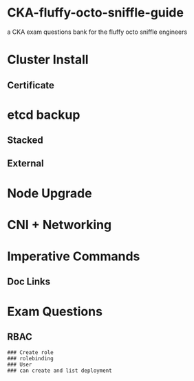# CKA-fluffy-octo-sniffle-guide
a CKA exam questions bank for the fluffy octo sniffle engineers


# Cluster Install
  ## Certificate 

# etcd backup 
  ## Stacked
  ## External

# Node Upgrade

# CNI + Networking

# Imperative Commands 
  ## Doc Links

# Exam Questions

  ## RBAC
    ### Create role
    ### rolebinding
    ### User
    ### can create and list deployment

  ## 
    
